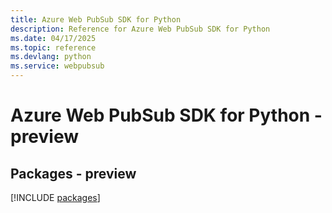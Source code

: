 ```yaml
---
title: Azure Web PubSub SDK for Python
description: Reference for Azure Web PubSub SDK for Python
ms.date: 04/17/2025
ms.topic: reference
ms.devlang: python
ms.service: webpubsub
---
```

# Azure Web PubSub SDK for Python - preview
## Packages - preview
[!INCLUDE [packages](web-pubsub-index.md)]